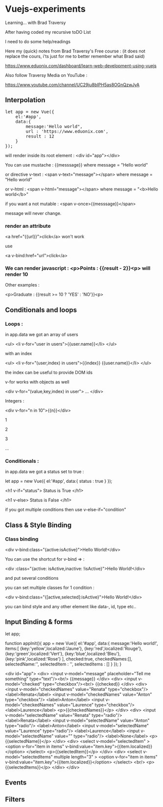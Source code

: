 # Vuejs-experiments

Learning... with Brad Traversy

After having coded my recursive toDO List

I need to do some help/readings

Here my (quick) notes from Brad Traversy's Free course : (it does not replace the cours, i'ts just for me to better remember what Brad said)

https://www.eduonix.com/dashboard/learn-web-development-using-vuejs

Also follow Traversy Media on YouTube : 

https://www.youtube.com/channel/UC29ju8bIPH5as8OGnQzwJyA

## Interpolation

<pre>
let app = new Vue({
	el:'#app',
	data:{
		message:'Hello world",
		url : 'https://www.eduonix.com',
		result : 12
	}
});
</pre>

will render inside its root element : &lt;div id="app"&gt;&lt;/div&gt;

You can use mustache : {{messsage}} where message = "Hello world"

or directive v-text : &lt;span v-text="message"&gt;&lt;/span&gt; where message = "Hello world"

or v-html : &lt;span v-html="message"&gt;&lt;/span&gt; where message = "&lt;b&gt;Hello world&lt;/b&gt;"

if you want a not mutable : &lt;span v-once&gt;{{messsage}}&lt;/span&gt;

message will never change.

### render an attribute

&lt;a href="{{url}}"&gt;click&lt;/a&gt; won't work

use

&lt;a v-bind:href="url"&gt;click&lt;/a&gt;

### We can render javascript : &lt;p&gt;Points : {{result - 2}}&lt;p&gt; will render 10

Other examples :

&lt;p&gt;Graduate : {{result &gt;= 10 ? 'YES' : 'NO'}}&lt;p&gt;

## Conditionals and loops

### Loops :

in app.data we got an array of users

&lt;ul&gt;
	&lt;li v-for="user in users"&gt;{{user.name}}&lt;/li&gt;
&lt;/ul&gt;

with an index 

&lt;ul&gt;
	&lt;li v-for="(user,index) in users"&gt;{{index}} {{user.name}}&lt;/li&gt;
&lt;/ul&gt;

the index can be useful to provide DOM ids

v-for works with objects as well

&lt;div v-for="(value,key,index) in user"&gt;
	...
&lt;/div&gt;

Integers :

&lt;div v-for="n in 10"&gt;{{n}}&lt;/div&gt;

1

2

3

...

### Conditionals :

in app.data we got a status set to true :

let app = new Vue({
	el:'#app',
	data:{
		status : true
	}
});

&lt;h1 v-if="status"&gt;
	Status is True
&lt;/h1&gt;

&lt;h1 v-else&gt;
	Status is False
&lt;/h1&gt;

if you got multiple conditions then use v-else-if="condition"

## Class & Style Binding

### Class binding

&lt;div v-bind:class="{active:isActive}"&gt;Hello World!&lt;/div&gt;

You can use the shortcut for v-bind =&gt; :

&lt;div :class="{active: isActive,inactive: !isActive}"&gt;Hello World!&lt;/div&gt;

and put several conditions 

you can set multiple classes for 1 condition : 

&lt;div v-bind:class="{[active,selected]:isActive}"&gt;Hello World!&lt;/div&gt;

you can bind style and any other element like data-, id, type etc..

## Input Binding & forms

let app;

function appInit(){
	app = new Vue({
		el:'#app',
		data:{
			message:'Hello world!',
			items:[
				{key:'yellow',localized:'Jaune'},
				{key:'red',localized:'Rouge'},
				{key:'green',localized:'Vert'},
				{key:'blue',localized:'Bleu'},
				{key:'pink',localized:'Rose'}
			],
			checked:true,
			checkedNames:[],
			selectedName:'',
			selectedItem : '',
			selectedItems : []
		}
	});
}

&lt;div id="app"&gt;
	&lt;div&gt;
		&lt;input v-model="message" placeholder="Tell me something" type="text"/&gt;&lt;br/&gt;
		{{message}}
	&lt;/div&gt;
	&lt;div&gt;
		&lt;input v-model="checked"  type="checkbox"/&gt;&lt;br/&gt;
		{{checked}}
	&lt;/div&gt;
	&lt;div&gt;
		&lt;input v-model="checkedNames" value="Renata" type="checkbox"/&gt;
		&lt;label&gt;Renata&lt;/label&gt;
		&lt;input v-model="checkedNames" value="Anton" type="checkbox"/&gt;
		&lt;label&gt;Anton&lt;/label&gt;
		&lt;input v-model="checkedNames" value="Laurence" type="checkbox"/&gt;
		&lt;label&gt;Laurence&lt;/label&gt;
		&lt;p&gt;{{checkedNames}}&lt;/p&gt;
	&lt;/div&gt;
	&lt;div&gt;
		&lt;input v-model="selectedName" value="Renata" type="radio"/&gt;
		&lt;label&gt;Renata&lt;/label&gt;
		&lt;input v-model="selectedName" value="Anton" type="radio"/&gt;
		&lt;label&gt;Anton&lt;/label&gt;
		&lt;input v-model="selectedName" value="Laurence" type="radio"/&gt;
		&lt;label&gt;Laurence&lt;/label&gt;
		&lt;input v-model="selectedName" value="" type="radio"/&gt;
		&lt;label&gt;None&lt;/label&gt;
		&lt;p&gt;{{selectedName}}&lt;/p&gt;
	&lt;/div&gt;
	&lt;div&gt;
		&lt;select v-model="selectedItem"  &gt;
			&lt;option v-for="item in items" v-bind:value="item.key"&gt;{{item.localized}}&lt;/option&gt;
		&lt;/select&gt;
		&lt;p&gt;{{selectedItem}}&lt;/p&gt;
	&lt;/div&gt;
	&lt;div&gt;
		&lt;select v-model="selectedItems" multiple length="3" &gt;
			&lt;option v-for="item in items" v-bind:value="item.key"&gt;{{item.localized}}&lt;/option&gt;
		&lt;/select&gt;
		&lt;br/&gt;
		&lt;p&gt;{{selectedItems}}&lt;/p&gt;
	&lt;/div&gt;
&lt;/div&gt;

## Events

## Filters
